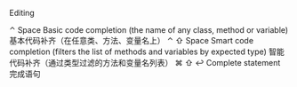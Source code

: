 Editing

⌃ Space
Basic code completion (the name of any class, method or variable)
基本代码补齐（在任意类、方法、变量名上）
⌃ ⇧ Space
Smart code completion (filters the list of methods and variables by expected type)
智能代码补齐（通过类型过滤的方法和变量名列表）
⌘ ⇧ ↩
Complete statement
完成语句




























